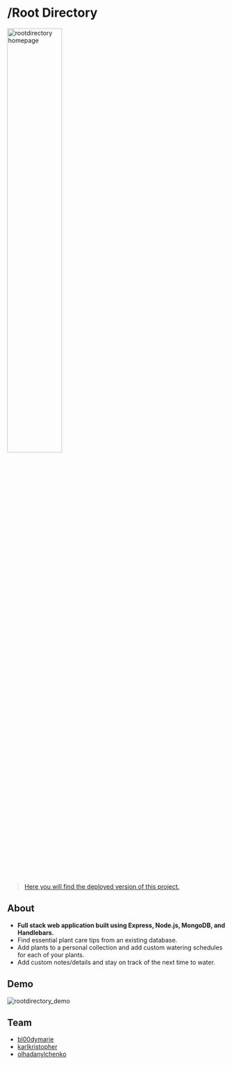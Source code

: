 # /Root Directory

<img src="https://res.cloudinary.com/karlkris/image/upload/v1589709668/github/rootdirectoy_dashboard_lykv3y.png" alt="rootdirectory homepage" width="50%"  />

>[Here you will find the deployed version of this project.](https://root-directory.herokuapp.com/)


## About
- <b>Full stack web application built using Express, Node.js, MongoDB, and Handlebars.</b>
- Find essential plant care tips from an existing database.
- Add plants to a personal collection and add custom watering schedules for each of your plants.
- Add custom notes/details and stay on track of the next time to water.

## Demo
<img src="https://res.cloudinary.com/karlkris/image/upload/v1589714187/github/rootdirectory_demo_fovajf.gif" alt="rootdirectory_demo"  />

## Team
- [bl00dymarie](https://github.com/orgs/mok-trial/people/bl00dymarie/)
- [karlkristopher](https://github.com/orgs/mok-trial/people/karlkristopher/)
- [olhadanylchenko](https://github.com/orgs/mok-trial/people/olhadanylchenko/)
